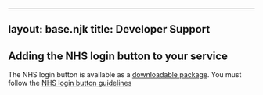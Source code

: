  ---
layout: base.njk
title: Developer Support
---

 ## Adding the NHS login button to your service
 The NHS login button is available as a [downloadable package](https://github.com/nhsconnect/nhslogin).
 You must follow the [NHS login button guidelines](https://github.com/nhsconnect/nhslogin/raw/master/NHSloginbuttonguidelines.pdf)

